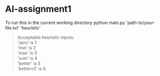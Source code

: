 # AI-assignment1


To run this in the current working directory
python main.py 'path-to/your-file.txt' 'heuristic'

> Acceptable heuristic inputs:
<br/>'zero'  is 1
<br/>'min'   is 2
<br/>'max'   is 3
<br/>'sum'   is 4
<br/>'better'    is 5
<br/>'betterx3'  is 6

